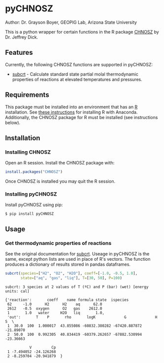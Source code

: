 # pyCHNOSZ

Author: Dr. Grayson Boyer, GEOPIG Lab, Arizona State University

This is a python wrapper for certain functions in the R package [CHNOSZ](https://www.chnosz.net/) by Dr. Jeffrey Dick.

## Features

Currently, the following CHNOSZ functions are supported in pyCHNOSZ:

- [subcrt](https://chnosz.net/manual/subcrt.html) - Calculate standard state partial molal thermodynamic properties of reactions at elevated temperatures and pressures.

## Requirements

This package must be installed into an environment that has an [R](https://www.r-project.org/) installation. See [these instructions](https://docs.anaconda.com/anaconda/user-guide/tasks/using-r-language/) for installing R with Anaconda. Additionally, the CHNOSZ package for R must be installed (see instructions below).

## Installation

### Installing CHNOSZ

Open an R session. Install the CHNOSZ package with:

```r
install.packages("CHNOSZ")
```

Once CHNOSZ is installed you may quit the R session.

### Installing pyCHNOSZ

Install pyCHNOSZ using pip:

```
$ pip install pyCHNOSZ
```

## Usage

### Get thermodynamic properties of reactions

See the original documentation for [subcrt](https://chnosz.net/manual/subcrt.html). Useage in pyCHNOSZ is the same, except python lists are used in place of R's vectors. The function produces a dictionary of results stored in pandas dataframes.

```r
subcrt(species=["H2", "O2", "H2O"], coeff=[-1.0, -0.5, 1.0],
       state=["aq", "gas", "liq"], T=[30, 50], P=100)
```
```
subcrt: 3 species at 2 values of T (ºC) and P (bar) (wet) [energy units: cal]

{'reaction':       coeff    name formula state  ispecies
 62     -1.0      H2      H2    aq      62.0
 2612   -0.5  oxygen      O2   gas    2612.0
 1       1.0   water     H2O   liq       1.0,
 'out':       T    P       rho       logK             G             H         S  \
 1  30.0  100  1.000017  43.855086 -60832.380282 -67420.887872 -21.89070   
 2  50.0  100  0.992305  40.834419 -60379.262657 -67882.530994 -23.36663   
 
           V         Cp  
 1 -7.494052 -24.126268  
 2 -8.259704 -20.941879  }
```